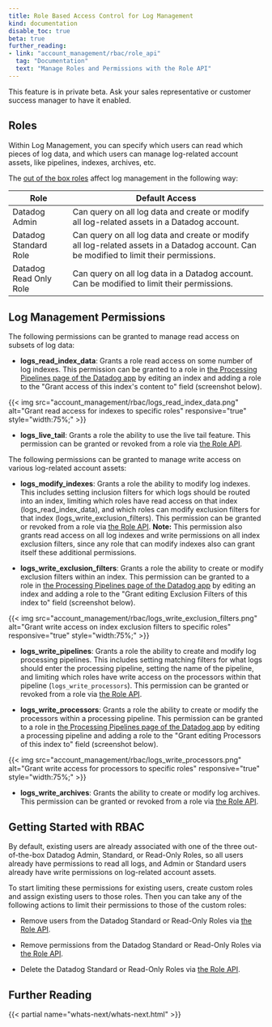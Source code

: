 ```yaml
---
title: Role Based Access Control for Log Management
kind: documentation
disable_toc: true
beta: true
further_reading:
- link: "account_management/rbac/role_api"
  tag: "Documentation"
  text: "Manage Roles and Permissions with the Role API"
---
```


<div class="alert alert-warning">
This feature is in private beta. Ask your sales representative or customer success manager to have it enabled.
</div>

## Roles

Within Log Management, you can specify which users can read which pieces of log data, and which users can manage log-related account assets, like pipelines, indexes, archives, etc.

The [out of the box roles][1] affect log management in the following way:

| Role                   | Default Access                                                                                                                          |
|------------------------|-----------------------------------------------------------------------------------------------------------------------------------------|
| Datadog Admin          | Can query on all log data and create or modify all log-related assets in a Datadog account.                                             |
| Datadog Standard Role  | Can query on all log data and create or modify all log-related assets in a Datadog account. Can be modified to limit their permissions. |
| Datadog Read Only Role | Can query on all log data in a Datadog account.  Can be modified to limit their permissions.                                            |

## Log Management Permissions

The following permissions can be granted to manage read access on subsets of log data:

* **logs_read_index_data**: Grants a role read access on some number of log indexes. This permission can be granted to a role in [the Processing Pipelines page of the Datadog app][2] by editing an index and adding a role to the "Grant access of this index's content to" field (screenshot below).

{{< img src="account_management/rbac/logs_read_index_data.png" alt="Grant read access for indexes to specific roles" responsive="true" style="width:75%;" >}}

* **logs_live_tail**: Grants a role the ability to use the live tail feature. This permission can be granted or revoked from a role via [the Role API][3].

The following permissions can be granted to manage write access on various log-related account assets:

* **logs_modify_indexes**: Grants a role the ability to modify log indexes. This includes setting inclusion filters for which logs should be routed into an index, limiting which roles have read access on that index (logs_read_index_data), and which roles can modify exclusion filters for that index (logs_write_exclusion_filters). This permission can be granted or revoked from a role via [the Role API][3]. **Note:** This permission also grants read access on all log indexes and write permissions on all index exclusion filters, since any role that can modify indexes also can grant itself these additional permissions. 

* **logs_write_exclusion_filters**: Grants a role the ability to create or modify exclusion filters within an index. This permission can be granted to a role in [the Processing Pipelines page of the Datadog app][2] by editing an index and adding a role to the "Grant editing Exclusion Filters of this index to" field (screenshot below).

{{< img src="account_management/rbac/logs_write_exclusion_filters.png" alt="Grant write access on index exclusion filters to specific roles" responsive="true" style="width:75%;" >}}

* **logs_write_pipelines**: Grants a role the ability to create and modify log processing pipelines. This includes setting matching filters for what logs should enter the processing pipeline, setting the name of the pipeline, and limiting which roles have write access on the processors within that pipeline (`logs_write_processors`). This permission can be granted or revoked from a role via [the Role API][3].

* **logs_write_processors**: Grants a role the ability to create or modify the processors within a processing pipeline. This permission can be granted to a role in [the Processing Pipelines page of the Datadog app][2] by editing a processing pipeline and adding a role to the "Grant editing Processors of this index to" field (screenshot below).

{{< img src="account_management/rbac/logs_write_processors.png" alt="Grant write access for processors to specific roles" responsive="true" style="width:75%;" >}}

* **logs_write_archives**: Grants the ability to create or modify log archives. This permission can be granted or revoked from a role via [the Role API][3].

## Getting Started with RBAC

By default, existing users are already associated with one of the three out-of-the-box Datadog Admin, Standard, or Read-Only Roles, so all users already have permissions to read all logs, and Admin or Standard users already have write permissions on log-related account assets.

To start limiting these permissions for existing users, create custom roles and assign existing users to those roles. Then you can take any of the following actions to limit their permissions to those of the custom roles:

* Remove users from the Datadog Standard or Read-Only Roles via [the Role API][3].

* Remove permissions from the Datadog Standard or Read-Only Roles via [the Role API][3].

* Delete the Datadog Standard or Read-Only Roles via [the Role API][3].

## Further Reading

{{< partial name="whats-next/whats-next.html" >}}


[1]: /account_management/rbac/#out-of-the-box-roles
[2]: https://app.datadoghq.com/logs/pipelines
[3]: /account_management/rbac/role_api
